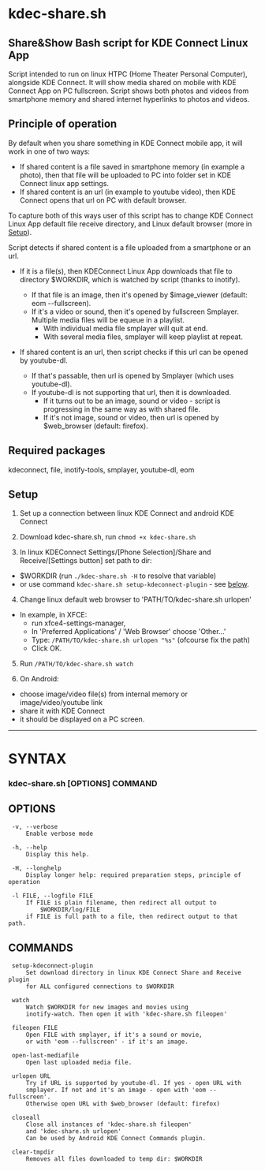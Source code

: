 # kdec-share.sh
## Share&Show Bash script for KDE Connect Linux App
Script intended to run on linux HTPC (Home Theater Personal Computer), alongside KDE Connect. It will show media shared on mobile with KDE Connect App on PC fullscreen. 
Script shows both photos and videos from smartphone memory and shared internet hyperlinks to photos and videos.

## Principle of operation
By default when you share something in KDE Connect mobile app, it will work in one of two ways:
* If shared content is a file saved in smartphone memory (in example a photo), then that file will be uploaded to PC into folder set in KDE Connect linux app settings.
* If shared content is an url (in example to youtube video), then KDE Connect opens that url on PC with default browser.

To capture both of this ways user of this script has to change KDE Connect Linux App default file receive directory, and Linux default browser (more in [Setup](#setup)).

Script detects if shared content is a file uploaded from a smartphone or an url. 
* If it is a file(s), then KDEConnect Linux App downloads that file to directory $WORKDIR, which is watched by script (thanks to inotify).
  * If that file is an image, then it's opened by $image_viewer (default: eom --fullscreen).
  * If it's a video or sound, then it's opened by fullscreen Smplayer. Multiple media files will be equeue in a playlist.
    * With individual media file smplayer will quit at end.
    * With several media files, smplayer will keep playlist at repeat.

* If shared content is an url, then script checks if this url can be opened by youtube-dl.
  * If that's passable, then url is opened by Smplayer (which uses youtube-dl).
  * If youtube-dl is not supporting that url, then it is downloaded.
    * If it turns out to be an image, sound or video - script is progressing in the same way as with shared file.
    * If it's not image, sound or video, then url is opened by $web_browser (default: firefox).

## Required packages
kdeconnect, file, inotify-tools, smplayer, youtube-dl, eom

## Setup
1. Set up a connection between linux KDE Connect and android KDE Connect

2. Download kdec-share.sh, run `chmod +x kdec-share.sh`

3. In linux KDEConnect Settings/[Phone Selection]/Share and Receive/[Settings button] set path to dir:
* $WORKDIR (run `./kdec-share.sh -H` to resolve that variable)
* or use command `kdec-share.sh setup-kdeconnect-plugin` - see [below](#commands).

4. Change linux default web browser to 'PATH/TO/kdec-share.sh urlopen'
* In example, in XFCE: 
  * run xfce4-settings-manager,
  * In 'Preferred Applications' / 'Web Browser' choose 'Other...'
  * Type: `/PATH/TO/kdec-share.sh urlopen "%s"` (ofcourse fix the path)
  * Click OK.

5. Run `/PATH/TO/kdec-share.sh watch`

6. On Android: 
* choose image/video file(s) from internal memory or image/video/youtube link 
* share it with KDE Connect
* it should be displayed on a PC screen.

___

# SYNTAX 
### kdec-share.sh [OPTIONS] COMMAND

## OPTIONS
	 -v, --verbose
	     Enable verbose mode

	 -h, --help
	     Display this help.

	 -H, --longhelp
	     Display longer help: required preparation steps, principle of operation

	 -l FILE, --logfile FILE
	     If FILE is plain filename, then redirect all output to 
		     $WORKDIR/log/FILE
	     if FILE is full path to a file, then redirect output to that path.

## COMMANDS
	 setup-kdeconnect-plugin
	     Set download directory in linux KDE Connect Share and Receive plugin
	     for ALL configured connections to $WORKDIR

	 watch 
	     Watch $WORKDIR for new images and movies using 
	     inotify-watch. Then open it with 'kdec-share.sh fileopen'

	 fileopen FILE 
	     Open FILE with smplayer, if it's a sound or movie,
	     or with 'eom --fullscreen' - if it's an image.

	 open-last-mediafile
	     Open last uploaded media file.

	 urlopen URL 
	     Try if URL is supported by youtube-dl. If yes - open URL with 
	     smplayer. If not and it's an image - open with 'eom --fullscreen'. 
	     Otherwise open URL with $web_browser (default: firefox)

	 closeall
	     Close all instances of 'kdec-share.sh fileopen' 
	     and 'kdec-share.sh urlopen'
	     Can be used by Android KDE Connect Commands plugin.

	 clear-tmpdir
	     Removes all files downloaded to temp dir: $WORKDIR
